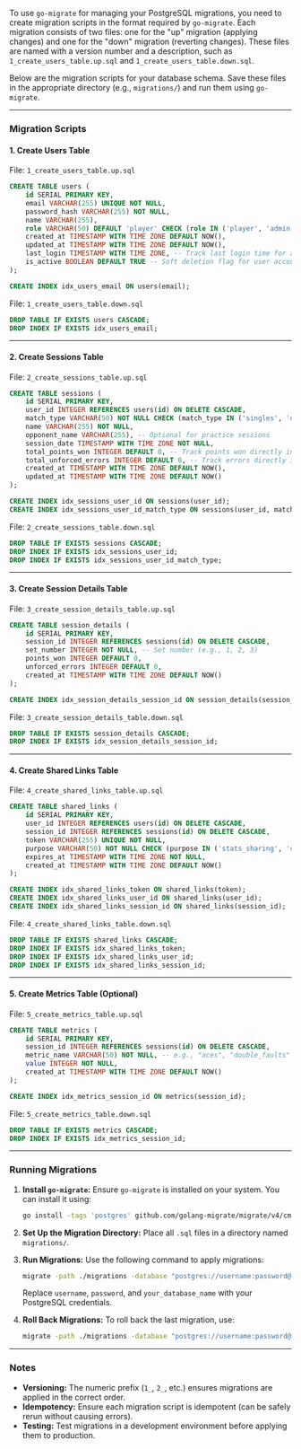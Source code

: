 To use `go-migrate` for managing your PostgreSQL migrations, you need to create migration scripts in the format required by `go-migrate`. Each migration consists of two files: one for the "up" migration (applying changes) and one for the "down" migration (reverting changes). These files are named with a version number and a description, such as `1_create_users_table.up.sql` and `1_create_users_table.down.sql`.

Below are the migration scripts for your database schema. Save these files in the appropriate directory (e.g., `migrations/`) and run them using `go-migrate`.

---

### **Migration Scripts**

#### **1. Create Users Table**
File: `1_create_users_table.up.sql`
```sql
CREATE TABLE users (
    id SERIAL PRIMARY KEY,
    email VARCHAR(255) UNIQUE NOT NULL,
    password_hash VARCHAR(255) NOT NULL,
    name VARCHAR(255),
    role VARCHAR(50) DEFAULT 'player' CHECK (role IN ('player', 'admin')), -- Add roles for access control
    created_at TIMESTAMP WITH TIME ZONE DEFAULT NOW(),
    updated_at TIMESTAMP WITH TIME ZONE DEFAULT NOW(),
    last_login TIMESTAMP WITH TIME ZONE, -- Track last login time for analytics/security
    is_active BOOLEAN DEFAULT TRUE -- Soft deletion flag for user accounts
);

CREATE INDEX idx_users_email ON users(email);
```

File: `1_create_users_table.down.sql`
```sql
DROP TABLE IF EXISTS users CASCADE;
DROP INDEX IF EXISTS idx_users_email;
```

---

#### **2. Create Sessions Table**
File: `2_create_sessions_table.up.sql`
```sql
CREATE TABLE sessions (
    id SERIAL PRIMARY KEY,
    user_id INTEGER REFERENCES users(id) ON DELETE CASCADE,
    match_type VARCHAR(50) NOT NULL CHECK (match_type IN ('singles', 'doubles')), -- Specify match type
    name VARCHAR(255) NOT NULL,
    opponent_name VARCHAR(255), -- Optional for practice sessions
    session_date TIMESTAMP WITH TIME ZONE NOT NULL,
    total_points_won INTEGER DEFAULT 0, -- Track points won directly in the session
    total_unforced_errors INTEGER DEFAULT 0, -- Track errors directly in the session
    created_at TIMESTAMP WITH TIME ZONE DEFAULT NOW(),
    updated_at TIMESTAMP WITH TIME ZONE DEFAULT NOW()
);

CREATE INDEX idx_sessions_user_id ON sessions(user_id);
CREATE INDEX idx_sessions_user_id_match_type ON sessions(user_id, match_type);
```

File: `2_create_sessions_table.down.sql`
```sql
DROP TABLE IF EXISTS sessions CASCADE;
DROP INDEX IF EXISTS idx_sessions_user_id;
DROP INDEX IF EXISTS idx_sessions_user_id_match_type;
```

---

#### **3. Create Session Details Table**
File: `3_create_session_details_table.up.sql`
```sql
CREATE TABLE session_details (
    id SERIAL PRIMARY KEY,
    session_id INTEGER REFERENCES sessions(id) ON DELETE CASCADE,
    set_number INTEGER NOT NULL, -- Set number (e.g., 1, 2, 3)
    points_won INTEGER DEFAULT 0,
    unforced_errors INTEGER DEFAULT 0,
    created_at TIMESTAMP WITH TIME ZONE DEFAULT NOW()
);

CREATE INDEX idx_session_details_session_id ON session_details(session_id);
```

File: `3_create_session_details_table.down.sql`
```sql
DROP TABLE IF EXISTS session_details CASCADE;
DROP INDEX IF EXISTS idx_session_details_session_id;
```

---

#### **4. Create Shared Links Table**
File: `4_create_shared_links_table.up.sql`
```sql
CREATE TABLE shared_links (
    id SERIAL PRIMARY KEY,
    user_id INTEGER REFERENCES users(id) ON DELETE CASCADE,
    session_id INTEGER REFERENCES sessions(id) ON DELETE CASCADE,
    token VARCHAR(255) UNIQUE NOT NULL,
    purpose VARCHAR(50) NOT NULL CHECK (purpose IN ('stats_sharing', 'collaboration')), -- Purpose of the link
    expires_at TIMESTAMP WITH TIME ZONE NOT NULL,
    created_at TIMESTAMP WITH TIME ZONE DEFAULT NOW()
);

CREATE INDEX idx_shared_links_token ON shared_links(token);
CREATE INDEX idx_shared_links_user_id ON shared_links(user_id);
CREATE INDEX idx_shared_links_session_id ON shared_links(session_id);
```

File: `4_create_shared_links_table.down.sql`
```sql
DROP TABLE IF EXISTS shared_links CASCADE;
DROP INDEX IF EXISTS idx_shared_links_token;
DROP INDEX IF EXISTS idx_shared_links_user_id;
DROP INDEX IF EXISTS idx_shared_links_session_id;
```

---

#### **5. Create Metrics Table (Optional)**
File: `5_create_metrics_table.up.sql`
```sql
CREATE TABLE metrics (
    id SERIAL PRIMARY KEY,
    session_id INTEGER REFERENCES sessions(id) ON DELETE CASCADE,
    metric_name VARCHAR(50) NOT NULL, -- e.g., "aces", "double_faults"
    value INTEGER NOT NULL,
    created_at TIMESTAMP WITH TIME ZONE DEFAULT NOW()
);

CREATE INDEX idx_metrics_session_id ON metrics(session_id);
```

File: `5_create_metrics_table.down.sql`
```sql
DROP TABLE IF EXISTS metrics CASCADE;
DROP INDEX IF EXISTS idx_metrics_session_id;
```

---

### **Running Migrations**

1. **Install `go-migrate`:**
   Ensure `go-migrate` is installed on your system. You can install it using:
   ```bash
   go install -tags 'postgres' github.com/golang-migrate/migrate/v4/cmd/migrate@latest
   ```

2. **Set Up the Migration Directory:**
   Place all `.sql` files in a directory named `migrations/`.

3. **Run Migrations:**
   Use the following command to apply migrations:
   ```bash
   migrate -path ./migrations -database "postgres://username:password@localhost:5432/your_database_name?sslmode=disable" up
   ```
   Replace `username`, `password`, and `your_database_name` with your PostgreSQL credentials.

4. **Roll Back Migrations:**
   To roll back the last migration, use:
   ```bash
   migrate -path ./migrations -database "postgres://username:password@localhost:5432/your_database_name?sslmode=disable" down
   ```

---

### **Notes**

- **Versioning:** The numeric prefix (`1_`, `2_`, etc.) ensures migrations are applied in the correct order.
- **Idempotency:** Ensure each migration script is idempotent (can be safely rerun without causing errors).
- **Testing:** Test migrations in a development environment before applying them to production.

